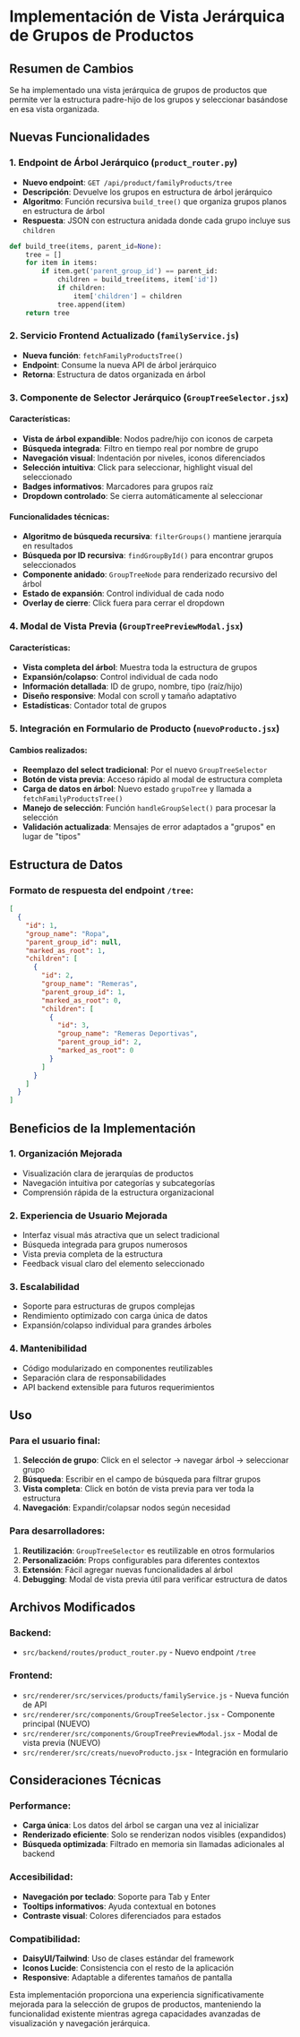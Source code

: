 # Implementación de Vista Jerárquica de Grupos de Productos

## Resumen de Cambios

Se ha implementado una vista jerárquica de grupos de productos que permite ver la estructura padre-hijo de los grupos y seleccionar basándose en esa vista organizada.

## Nuevas Funcionalidades

### 1. **Endpoint de Árbol Jerárquico (`product_router.py`)**

- **Nuevo endpoint**: `GET /api/product/familyProducts/tree`
- **Descripción**: Devuelve los grupos en estructura de árbol jerárquico
- **Algoritmo**: Función recursiva `build_tree()` que organiza grupos planos en estructura de árbol
- **Respuesta**: JSON con estructura anidada donde cada grupo incluye sus `children`

```python
def build_tree(items, parent_id=None):
    tree = []
    for item in items:
        if item.get('parent_group_id') == parent_id:
            children = build_tree(items, item['id'])
            if children:
                item['children'] = children
            tree.append(item)
    return tree
```

### 2. **Servicio Frontend Actualizado (`familyService.js`)**

- **Nueva función**: `fetchFamilyProductsTree()`
- **Endpoint**: Consume la nueva API de árbol jerárquico
- **Retorna**: Estructura de datos organizada en árbol

### 3. **Componente de Selector Jerárquico (`GroupTreeSelector.jsx`)**

#### Características:

- **Vista de árbol expandible**: Nodos padre/hijo con iconos de carpeta
- **Búsqueda integrada**: Filtro en tiempo real por nombre de grupo
- **Navegación visual**: Indentación por niveles, iconos diferenciados
- **Selección intuitiva**: Click para seleccionar, highlight visual del seleccionado
- **Badges informativos**: Marcadores para grupos raíz
- **Dropdown controlado**: Se cierra automáticamente al seleccionar

#### Funcionalidades técnicas:

- **Algoritmo de búsqueda recursiva**: `filterGroups()` mantiene jerarquía en resultados
- **Búsqueda por ID recursiva**: `findGroupById()` para encontrar grupos seleccionados
- **Componente anidado**: `GroupTreeNode` para renderizado recursivo del árbol
- **Estado de expansión**: Control individual de cada nodo
- **Overlay de cierre**: Click fuera para cerrar el dropdown

### 4. **Modal de Vista Previa (`GroupTreePreviewModal.jsx`)**

#### Características:

- **Vista completa del árbol**: Muestra toda la estructura de grupos
- **Expansión/colapso**: Control individual de cada nodo
- **Información detallada**: ID de grupo, nombre, tipo (raíz/hijo)
- **Diseño responsive**: Modal con scroll y tamaño adaptativo
- **Estadísticas**: Contador total de grupos

### 5. **Integración en Formulario de Producto (`nuevoProducto.jsx`)**

#### Cambios realizados:

- **Reemplazo del select tradicional**: Por el nuevo `GroupTreeSelector`
- **Botón de vista previa**: Acceso rápido al modal de estructura completa
- **Carga de datos en árbol**: Nuevo estado `grupoTree` y llamada a `fetchFamilyProductsTree()`
- **Manejo de selección**: Función `handleGroupSelect()` para procesar la selección
- **Validación actualizada**: Mensajes de error adaptados a "grupos" en lugar de "tipos"

## Estructura de Datos

### Formato de respuesta del endpoint `/tree`:

```json
[
  {
    "id": 1,
    "group_name": "Ropa",
    "parent_group_id": null,
    "marked_as_root": 1,
    "children": [
      {
        "id": 2,
        "group_name": "Remeras",
        "parent_group_id": 1,
        "marked_as_root": 0,
        "children": [
          {
            "id": 3,
            "group_name": "Remeras Deportivas",
            "parent_group_id": 2,
            "marked_as_root": 0
          }
        ]
      }
    ]
  }
]
```

## Beneficios de la Implementación

### 1. **Organización Mejorada**

- Visualización clara de jerarquías de productos
- Navegación intuitiva por categorías y subcategorías
- Comprensión rápida de la estructura organizacional

### 2. **Experiencia de Usuario Mejorada**

- Interfaz visual más atractiva que un select tradicional
- Búsqueda integrada para grupos numerosos
- Vista previa completa de la estructura
- Feedback visual claro del elemento seleccionado

### 3. **Escalabilidad**

- Soporte para estructuras de grupos complejas
- Rendimiento optimizado con carga única de datos
- Expansión/colapso individual para grandes árboles

### 4. **Mantenibilidad**

- Código modularizado en componentes reutilizables
- Separación clara de responsabilidades
- API backend extensible para futuros requerimientos

## Uso

### Para el usuario final:

1. **Selección de grupo**: Click en el selector → navegar árbol → seleccionar grupo
2. **Búsqueda**: Escribir en el campo de búsqueda para filtrar grupos
3. **Vista completa**: Click en botón de vista previa para ver toda la estructura
4. **Navegación**: Expandir/colapsar nodos según necesidad

### Para desarrolladores:

1. **Reutilización**: `GroupTreeSelector` es reutilizable en otros formularios
2. **Personalización**: Props configurables para diferentes contextos
3. **Extensión**: Fácil agregar nuevas funcionalidades al árbol
4. **Debugging**: Modal de vista previa útil para verificar estructura de datos

## Archivos Modificados

### Backend:

- `src/backend/routes/product_router.py` - Nuevo endpoint `/tree`

### Frontend:

- `src/renderer/src/services/products/familyService.js` - Nueva función de API
- `src/renderer/src/components/GroupTreeSelector.jsx` - Componente principal (NUEVO)
- `src/renderer/src/components/GroupTreePreviewModal.jsx` - Modal de vista previa (NUEVO)
- `src/renderer/src/creats/nuevoProducto.jsx` - Integración en formulario

## Consideraciones Técnicas

### Performance:

- **Carga única**: Los datos del árbol se cargan una vez al inicializar
- **Renderizado eficiente**: Solo se renderizan nodos visibles (expandidos)
- **Búsqueda optimizada**: Filtrado en memoria sin llamadas adicionales al backend

### Accesibilidad:

- **Navegación por teclado**: Soporte para Tab y Enter
- **Tooltips informativos**: Ayuda contextual en botones
- **Contraste visual**: Colores diferenciados para estados

### Compatibilidad:

- **DaisyUI/Tailwind**: Uso de clases estándar del framework
- **Iconos Lucide**: Consistencia con el resto de la aplicación
- **Responsive**: Adaptable a diferentes tamaños de pantalla

Esta implementación proporciona una experiencia significativamente mejorada para la selección de grupos de productos, manteniendo la funcionalidad existente mientras agrega capacidades avanzadas de visualización y navegación jerárquica.
